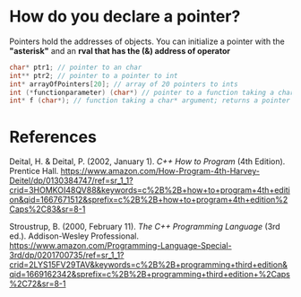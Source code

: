 # How do you declare a pointer? 
Pointers hold the addresses of objects. You can initialize a pointer with the **"asterisk"** and an **rval that has the (&) address of operator** 

```cpp 
char* ptr1; // pointer to an char  
int** ptr2; // pointer to a pointer to int 
int* arrayOfPointers[20]; // array of 20 pointers to ints 
int (*functionparameter) (char*) // pointer to a function taking a char* argument; returns an int 
int* f (char*); // function taking a char* argument; returns a pointer to an int;  
``` 


# References 
Deital, H. & Deital, P. (2002, January 1). *C++ How to Program* (4th Edition). Prentice Hall. <https://www.amazon.com/How-Program-4th-Harvey-Deitel/dp/0130384747/ref=sr_1_1?crid=3HOMKOI48QV88&keywords=c%2B%2B+how+to+program+4th+edition&qid=1667671512&sprefix=c%2B%2B+how+to+program+4th+edition%2Caps%2C83&sr=8-1>   

Stroustrup, B. (2000, February 11). *The C++ Programming Language* (3rd ed.). Addison-Wesley Professional. <https://www.amazon.com/Programming-Language-Special-3rd/dp/0201700735/ref=sr_1_1?crid=2LYS15FV29TAV&keywords=c%2B%2B+programming+third+edition&qid=1669162342&sprefix=c%2B%2B+programming+third+edition+%2Caps%2C72&sr=8-1> 
